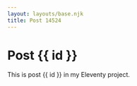 ```yaml
---
layout: layouts/base.njk
title: Post 14524
---
```


# Post {{ id }}

This is post {{ id }} in my Eleventy project.
